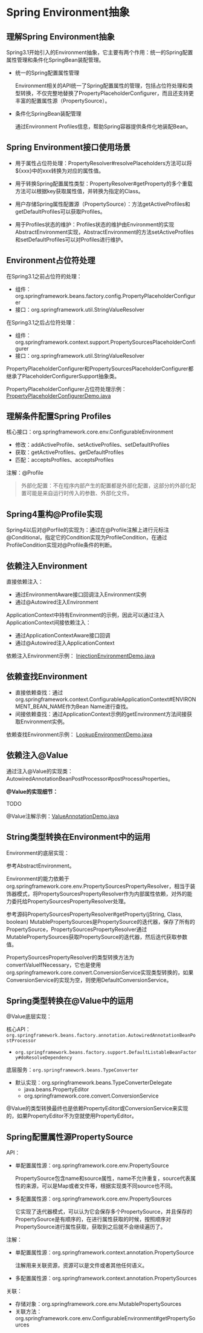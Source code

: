 # Spring Environment抽象

## 理解Spring Environment抽象

Spring3.1开始引入的Environment抽象，它主要有两个作用：统一的Spring配置属性管理和条件化SpringBean装配管理。

* 统一的Spring配置属性管理

  Environment相关的API统一了Spring配置属性的管理，包括占位符处理和类型转换，不仅完整地替换了PropertyPlaceholderConfigurer，而且还支持更丰富的配置属性源（PropertySource）。

* 条件化SpringBean装配管理

  通过Environment Profiles信息，帮助Spring容器提供条件化地装配Bean。

## Spring Environment接口使用场景

* 用于属性占位符处理：PropertyResolver#resolvePlaceholders方法可以将${xxx}中的xxx转换为对应的属性值。

* 用于转换Spring配置属性类型：PropertyResolver#getProperty的多个重载方法可以根据key获取属性值，并转换为指定的Class。

* 用户存储Spring属性配置源（PropertySource）：方法getActiveProfiles和getDefaultProfiles可以获取Profiles。

* 用于Profiles状态的维护：Profiles状态的维护由Environment的实现AbstractEnvironment实现，AbstractEnvironment的方法setActiveProfiles和setDefaultProfiles可以对Profiles进行维护。

## Environment占位符处理

在Spring3.1之前占位符的处理：

* 组件：org.springframework.beans.factory.config.PropertyPlaceholderConfigurer
* 接口：org.springframework.util.StringValueResolver

在Spring3.1之后占位符处理：

* 组件：org.springframework.context.support.PropertySourcesPlaceholderConfigurer
* 接口：org.springframework.util.StringValueResolver

PropertyPlaceholderConfigurer和PropertySourcesPlaceholderConfigurer都继承了PlaceholderConfigurerSupport抽象类。

PropertyPlaceholderConfigurer占位符处理示例：
[PropertyPlaceholderConfigurerDemo.java](https://github.com/wkk1994/spring-ioc-learn/blob/master/environment/src/main/java/com/wkk/learn/spring/ioc/environment/PropertyPlaceholderConfigurerDemo.java)

## 理解条件配置Spring Profiles

核心接口：org.springframework.core.env.ConfigurableEnvironment

* 修改：addActiveProfile、setActiveProfiles、setDefaultProfiles
* 获取：getActiveProfiles、getDefaultProfiles
* 匹配：acceptsProfiles、acceptsProfiles

注解：@Profile

> 外部化配置：不在程序内部产生的配置都是外部化配置，这部分的外部化配置可能是来自运行时传入的参数、外部化文件。

## Spring4重构@Profile实现

Spring4以后对@Porfile的实现为：通过在@Profile注解上进行元标注@Conditional，指定它的Condition实现为ProfileCondition，在通过ProfileCondition实现对@Profile条件的判断。

## 依赖注入Environment

直接依赖注入：

* 通过EnvironmentAware接口回调注入Environment实例
* 通过@Autowired注入Environment

ApplicationContext中持有Environment的示例，因此可以通过注入ApplicationContext间接依赖注入：

* 通过ApplicationContextAware接口回调
* 通过@Autowired注入ApplicationContext

依赖注入Environment示例：
[InjectionEnvironmentDemo.java](https://github.com/wkk1994/spring-ioc-learn/blob/master/environment/src/main/java/com/wkk/learn/spring/ioc/environment/InjectionEnvironmentDemo.java)

## 依赖查找Environment

* 直接依赖查找：通过org.springframework.context.ConfigurableApplicationContext#ENVIRONMENT_BEAN_NAME作为Bean Name进行查找。
* 间接依赖查找：通过ApplicationContext示例的getEnvironment方法间接获取Environment实例。

依赖查找Environment示例：
[LookupEnvironmentDemo.java](https://github.com/wkk1994/spring-ioc-learn/blob/master/environment/src/main/java/com/wkk/learn/spring/ioc/environment/LookupEnvironmentDemo.java)

## 依赖注入@Value

通过注入@Value的实现类：AutowiredAnnotationBeanPostProcessor#postProcessProperties。

**@Value的实现细节：**

TODO

@Value注解示例：[ValueAnnotationDemo.java](https://github.com/wkk1994/spring-ioc-learn/blob/master/environment/src/main/java/com/wkk/learn/spring/ioc/environment/ValueAnnotationDemo.java)

## String类型转换在Environment中的运用

Environment的底层实现：

参考AbstractEnvironment。

Environment的能力依赖于org.springframework.core.env.PropertySourcesPropertyResolver，相当于装饰器模式，将PropertySourcesPropertyResolver作为内部属性依赖，对外的能力委托给PropertySourcesPropertyResolver处理。

参考源码PropertySourcesPropertyResolver#getProperty(jString, Class, boolean)
MutablePropertySources是PropertySource的迭代器，保存了所有的PropertySource，PropertySourcesPropertyResolver通过MutablePropertySources获取PropertySource的迭代器，然后迭代获取参数值。

PropertySourcesPropertyResolver的类型转换方法为convertValueIfNecessary，它也是使用org.springframework.core.convert.ConversionService实现类型转换的，如果ConversionService的实现为空，则使用DefaultConversionService。

## Spring类型转换在@Value中的运用

@Value底层实现：

核心API：`org.springframework.beans.factory.annotation.AutowiredAnnotationBeanPostProcessor`
- `org.springframework.beans.factory.support.DefaultListableBeanFactory#doResolveDependency`

底层服务：`org.springframework.beans.TypeConverter`

* 默认实现：org.springframework.beans.TypeConverterDelegate
  * java.beans.PropertyEditor
  * org.springframework.core.convert.ConversionService

@Value的类型转换最终也是依赖PropertyEditor或ConversionService来实现的，如果PropertyEditor不为空就使用PropertyEditor。

## Spring配置属性源PropertySource

API：

* 单配置属性源：org.springframework.core.env.PropertySource

  PropertySource包含name和source属性，name不允许重复，source代表属性的来源，可以是Map或者文件等，根据实现类不同source也不同。

* 多配置属性源：org.springframework.core.env.PropertySources

  它实现了迭代器模式，可以认为它会保存多个PropertySource，并且保存的PropertySource是有顺序的，在进行属性获取的时候，按照顺序对PropertySource进行属性获取，获取到之后就不会继续遍历了。

注解：

* 单配置属性源：org.springframework.context.annotation.PropertySource

  注解用来关联资源，资源可以是文件或者其他任何语义。

* 多配置属性源：org.springframework.context.annotation.PropertySources

关联：

* 存储对象：org.springframework.core.env.MutablePropertySources
* 关联方法：org.springframework.core.env.ConfigurableEnvironment#getPropertySources
